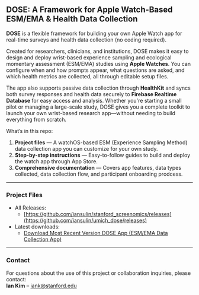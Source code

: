 ## DOSE: A Framework for Apple Watch-Based ESM/EMA & Health Data Collection

**DOSE** is a flexible framework for building your own Apple Watch app for real-time surveys and health data collection (no coding required).

Created for researchers, clinicians, and institutions, DOSE makes it easy to design and deploy wrist-based experience sampling and ecological momentary assessment (ESM/EMA) studies using **Apple Watches**. You can configure when and how prompts appear, what questions are asked, and which health metrics are collected, all through editable setup files.

The app also supports passive data collection through **HealthKit** and syncs both survey responses and health data securely to **Firebase Realtime Database** for easy access and analysis. Whether you're starting a small pilot or managing a large-scale study, DOSE gives you a complete toolkit to launch your own wrist-based research app—without needing to build everything from scratch.

What’s in this repo:
1. **Project files** — A watchOS-based ESM (Experience Sampling Method) data collection app you can customize for your own study.
2. **Step-by-step instructions** — Easy-to-follow guides to build and deploy the watch app through App Store.
3. **Comprehensive documentation** — Covers app features, data types collected, data collection flow, and participant onboarding prodcess.

---

### Project Files

- All Releases:
  - [https://github.com/iansulin/stanford_screenomics/releases](https://github.com/iansulin/umich_dose/releases)
- Latest downloads:
  - [Download Most Recent Version DOSE App (ESM/EMA Data Collection App)](https://github.com/iansulin/umich_dose/releases/download/ESM-WatchApp/Dose-Watch-App_OpenSource-Release_072325.zip)
 
---

### Contact

For questions about the use of this project or collaboration inquiries, please contact:  
**Ian Kim** – iank@stanford.edu
